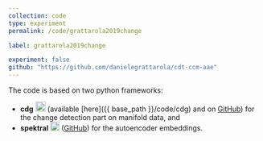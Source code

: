 ```yaml
---
collection: code
type: experiment
permalink: /code/grattarola2019change

label: grattarola2019change

experiment: false
github: "https://github.com/danielegrattarola/cdt-ccm-aae"
---
```


The code is based on two python frameworks:

- __cdg__ <img src="{{ base_path }}/images/cdg_logo.svg" style="width: 20px"> (available [here]({{ base_path }}/code/cdg) and on [GitHub](https://github.com/dzambon/cdg.git)) for the change detection part on manifold data, and 
- __spektral__ <img src="{{ base_path }}/images/spektral_logo_dark.svg" style="width: 18px"> ([GitHub](https://github.com/danielegrattarola/spektral.git)) for the autoencoder embeddings. 
